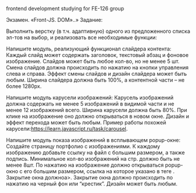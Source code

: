  frontend development studying for FE-126 group
 
Экзамен. «Front-JS. DOM»..» 
Задание:

 Выполнить верстку (в т.ч. адаптивную) одного из предложенного
списка эл-тов на выбор, и реализовать все необходимые функции:

Напишите модуль, реализующий функционал слайдера контента:
Каждый слайд может содержать заголовок, текстовый абзац и фоновое
изображение. Слайдов может быть любое кол-во, но не менее 5 шт. Смена
слайдов должна происходить по нажатию на кнопки управления слева и
справа. Эффект смены слайдов и дизайн слайдера может быть любым.
Ширина слайдера должна быть 100%, а контентной части – не более 1280px.

Напишите модуль карусели изображений:
Карусель изображений должна содержать не менее 5 изображений в видимой
части и не менее 12 изображений всего. Ширина карусели должна быть 80%.
При клике на изображение оно должно открываться в новом окне. Дизайн и
эффект перехода может быть любым. Пример работы похожей
карусели:https://learn.javascript.ru/task/carousel.

Напишите модуль показа изображений в всплывающем popup-окне:
Создайте страницу портфолио с изображениями. К каждому изображению
добавьте ссылку на файл с большим размером, а также подпись.
Минимальное кол-во изображений на стр. должно быть не менее 8шт. По
нажатию на изображение должно открываться popup-окно с его большим
размером, ссылка на которое указано в теге <a>. Закрытие окна должноa>. Закрытие окна должно
происходить по нажатию на черный фон или “крестик”. Дизайн может быть
любым.
